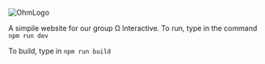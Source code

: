 ![OhmLogo](https://user-images.githubusercontent.com/81382687/198799264-270fa330-024c-4045-863b-0fa2c7540958.png)

A simpile website for our group Ω Interactive.
To run, type in the command `npm run dev`

To build, type in `npm run build`
